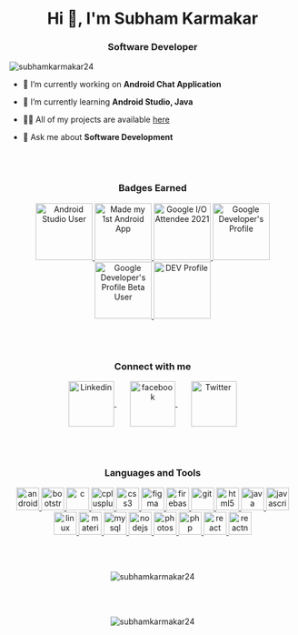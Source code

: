 <h1 align="center">Hi 👋, I'm Subham Karmakar</h1>
<h3 align="center">Software Developer</h3>

<p align="left">
  <img src="https://komarev.com/ghpvc/?username=subhamkarmakar24&color=red&style=flat-square" alt="subhamkarmakar24" />
</p>

- 🔭 I’m currently working on **Android Chat Application**

- 🌱 I’m currently learning **Android Studio, Java**

- 👨‍💻 All of my projects are available [here](https://github.com/SubhamKarmakar24?tab=repositories)

- 💬 Ask me about **Software Development**

<br/><br/>

<h3 align="center">
  Badges Earned
</h3>
<p align="center">
  <a href="https://developers.google.com/profile/badges/activity/android/install-android-studio" target="blank">
    <img src="https://developers.google.com/profile/badges/activity/android/install-android-studio/badge.svg" alt="Android Studio User" height="100" width="100">
  </a>
  <a href="https://developers.google.com/profile/badges/activity/android/building-my-first-app" target="blank">
    <img src="https://developers.google.com/profile/badges/activity/android/building-my-first-app/badge.svg" alt="Made my 1st Android App" height="100" width="100">
  </a>
  <a href="https://developers.google.com/profile/badges/events/io/2021/attendee" target="blank">
    <img src="https://developers.google.com/profile/badges/events/io/2021/attendee/badge.png" alt="Google I/O Attendee 2021" height="100" width="100">
  </a>
  <a href="https://developers.google.com/profile/badges/profile/created-profile" target="blank">
    <img src="https://developers.google.com/profile/badges/profile/created-profile/created_profile.svg" alt="Google Developer's Profile" height="100" width="100">
  </a>
  <a href="https://developers.google.com/profile/badges/events/beta" target="blank">
    <img src="https://developers.google.com/profile/badges/events/beta/beta-user.svg" alt="Google Developer's Profile Beta User" height="100" width="100">
  </a>
  <a href="https://dev.to/subhamkarmakar24" target="blank">
    <img src="https://d2fltix0v2e0sb.cloudfront.net/dev-badge.svg" alt="DEV Profile" height="100" width="100">
  </a>
</p>

<br/><br/>

<h3 align="center">
  Connect with me
</h3>
<p align="center">
  <a href="https://www.linkedin.com/in/subhamkarmakar24/" target="blank">
    <img align="center" src="https://image.flaticon.com/icons/png/512/174/174857.png" alt="Linkedin" height="80" width="80" />
  </a>
  &nbsp;&nbsp;&nbsp;&nbsp;&nbsp;
  <a href="https://www.facebook.com/subham.karmakar.3990" target="blank">
    <img align="center" src="https://cdn.iconscout.com/icon/free/png-256/facebook-logo-2019-1597680-1350125.png" alt="facebook" height="80" width="80" />
  </a>
  &nbsp;&nbsp;&nbsp;&nbsp;&nbsp;
  <a href="https://twitter.com/rijukarmakar24" target="blank">
    <img align="center" src="https://upload.wikimedia.org/wikipedia/sco/thumb/9/9f/Twitter_bird_logo_2012.svg/1200px-Twitter_bird_logo_2012.svg.png" alt="Twitter" height="80" width="80" />
  </a>
</p>

<br/><br/>

<h3 align="center">
  Languages and Tools
</h3>
<p align="center">
  <a href="https://developer.android.com" target="_blank">
    <img src="https://1.bp.blogspot.com/-LgTa-xDiknI/X4EflN56boI/AAAAAAAAPuk/24YyKnqiGkwRS9-_9suPKkfsAwO4wHYEgCLcBGAsYHQ/s0/image9.png" alt="android" width="40" height="40"/>
  </a>
  <a href="https://getbootstrap.com" target="_blank">
    <img src="https://devicons.github.io/devicon/devicon.git/icons/bootstrap/bootstrap-plain.svg" alt="bootstrap" width="40" height="40"/>
  </a>
  <a href="https://www.cprogramming.com/" target="_blank"> 
    <img src="https://devicons.github.io/devicon/devicon.git/icons/c/c-original.svg" alt="c" width="40" height="40"/> 
  </a> 
  <a href="https://www.w3schools.com/cpp/" target="_blank"> 
    <img src="https://devicons.github.io/devicon/devicon.git/icons/cplusplus/cplusplus-original.svg" alt="cplusplus" width="40" height="40"/> 
  </a> 
  <a href="https://www.w3schools.com/css/" target="_blank"> 
    <img src="https://devicons.github.io/devicon/devicon.git/icons/css3/css3-original-wordmark.svg" alt="css3" width="40" height="40"/> 
  </a> 
  <a href="https://www.figma.com/" target="_blank"> 
    <img src="https://www.vectorlogo.zone/logos/figma/figma-icon.svg" alt="figma" width="40" height="40"/> 
  </a> 
  <a href="https://firebase.google.com/" target="_blank"> 
    <img src="https://www.vectorlogo.zone/logos/firebase/firebase-icon.svg" alt="firebase" width="40" height="40"/> 
  </a> 
  <a href="https://git-scm.com/" target="_blank"> 
    <img src="https://www.vectorlogo.zone/logos/git-scm/git-scm-icon.svg" alt="git" width="40" height="40"/> 
  </a> 
  <a href="https://www.w3.org/html/" target="_blank"> 
    <img src="https://devicons.github.io/devicon/devicon.git/icons/html5/html5-original-wordmark.svg" alt="html5" width="40" height="40"/> 
  </a> 
  <a href="https://www.java.com" target="_blank"> 
    <img src="https://devicons.github.io/devicon/devicon.git/icons/java/java-original-wordmark.svg" alt="java" width="40" height="40"/> 
  </a> 
  <a href="https://developer.mozilla.org/en-US/docs/Web/JavaScript" target="_blank"> 
    <img src="https://devicons.github.io/devicon/devicon.git/icons/javascript/javascript-original.svg" alt="javascript" width="40" height="40"/> 
  </a> 
  <a href="https://www.linux.org/" target="_blank"> 
    <img src="https://devicons.github.io/devicon/devicon.git/icons/linux/linux-original.svg" alt="linux" width="40" height="40"/> 
  </a> 
  <a href="https://materializecss.com/" target="_blank"> 
    <img src="https://raw.githubusercontent.com/prplx/svg-logos/5585531d45d294869c4eaab4d7cf2e9c167710a9/svg/materialize.svg" alt="materialize" width="40" height="40"/> 
  </a> 
  <a href="https://www.mysql.com/" target="_blank"> 
    <img src="https://devicons.github.io/devicon/devicon.git/icons/mysql/mysql-original-wordmark.svg" alt="mysql" width="40" height="40"/> 
  </a> 
  <a href="https://nodejs.org" target="_blank"> 
    <img src="https://devicons.github.io/devicon/devicon.git/icons/nodejs/nodejs-original-wordmark.svg" alt="nodejs" width="40" height="40"/> 
  </a> 
  <a href="https://www.photoshop.com/en" target="_blank"> 
    <img src="https://devicons.github.io/devicon/devicon.git/icons/photoshop/photoshop-plain.svg" alt="photoshop" width="40" height="40"/> 
  </a> 
  <a href="https://www.php.net" target="_blank"> 
    <img src="https://devicons.github.io/devicon/devicon.git/icons/php/php-original.svg" alt="php" width="40" height="40"/> 
  </a> 
  <a href="https://reactjs.org/" target="_blank"> 
    <img src="https://devicons.github.io/devicon/devicon.git/icons/react/react-original-wordmark.svg" alt="react" width="40" height="40"/> 
  </a> 
  <a href="https://reactnative.dev/" target="_blank"> 
    <img src="https://reactnative.dev/img/header_logo.svg" alt="reactnative" width="40" height="40"/> 
  </a> 
</p>

<br/><br/>

<p align="center">
  <img align="center" src="https://github-readme-stats.vercel.app/api/top-langs/?username=subhamkarmakar24&layout=compact&show_icons=true&theme=radical&count_private=true" alt="subhamkarmakar24" />
</p>

<br/><br/>

<p align="center">
  <img align="center" src="https://github-readme-stats.vercel.app/api?username=subhamkarmakar24&show_icons=true&theme=radical&count_private=true" alt="subhamkarmakar24" />
</p>
